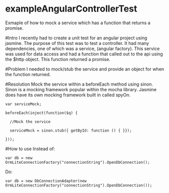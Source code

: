 exampleAngularControllerTest
============================

Exmaple of how to mock a service which has a function that returns a promise. 

#Intro
I recently had to create a unit test for an angular project using jasmine.  The purpose of this test was to test a controller. It had many dependencies, one of which was a service, (angular factory).  This service was used for data access and had a function that called out to the api using the $http object.  This function returned a promise.

#Problem
I needed to mock/stub the service and provide an object for when the function returned.

#Resolution
Mock the service within a beforeEach method using sinon.  Sinon is a mocking framework popular within the mocha library.  Jasmine does have its own mocking framework built in called spyOn.

    var serviceMock;
 
    beforeEach(inject(function($q) {

      //Mock the service
 
      serviceMock = sinon.stub({ getById: function () { }});
    
    }));



#How to use
Instead of:

    var db = new OrmLiteConnectionFactory("connectionString").OpenDbConnection();
    
Do:

    var db = new DbConnectionAdapter(new OrmLiteConnectionFactory("connectionString").OpenDbConnection());
    

